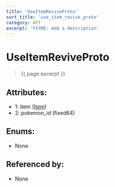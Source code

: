 ```yaml
---
title: 'UseItemReviveProto'
sort_title: 'use_item_revive_proto'
category: API
excerpt: 'FIXME: Add a description'
---
```


[comment]: <> (THIS PART IS GENERATED - AKA DON'T EDIT THIS PART MANUALLY)

# UseItemReviveProto

> {{ page.excerpt }}

## Attributes:

- 1: item ([Item](../../enums/Item/))
- 2: pokemon_id (fixed64)

## Enums:

- None

## Referenced by:

- None

[comment]: <> (YOU CAN EDIT AFTER THIS)
